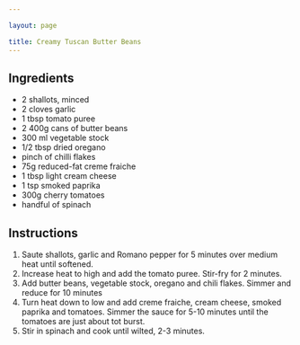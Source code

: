 ```yaml
---

layout: page

title: Creamy Tuscan Butter Beans
---
```


## Ingredients
* 2 shallots, minced
* 2 cloves garlic
* 1 tbsp tomato puree
* 2 400g cans of butter beans
* 300 ml vegetable stock
* 1/2 tbsp dried oregano
* pinch of chilli flakes
* 75g reduced-fat creme fraiche
* 1 tbsp light cream cheese
* 1 tsp smoked paprika
* 300g cherry tomatoes
* handful of spinach

## Instructions
1. Saute shallots, garlic and Romano pepper for 5 minutes over medium heat until softened.
2. Increase heat to high and add the tomato puree. Stir-fry for 2 minutes.
3. Add butter beans, vegetable stock, oregano and chili flakes. Simmer and reduce for 10 minutes
4. Turn heat down to low and add creme fraiche, cream cheese, smoked paprika and tomatoes. Simmer the sauce for 5-10 minutes until the tomatoes are just about tot burst.
5. Stir in spinach and cook until wilted, 2-3 minutes.

